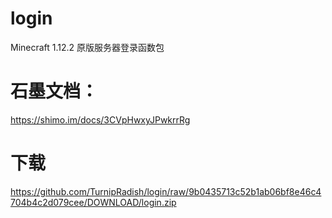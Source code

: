 # login
Minecraft 1.12.2 原版服务器登录函数包
# 石墨文档：
https://shimo.im/docs/3CVpHwxyJPwkrrRg
# 下载
https://github.com/TurnipRadish/login/raw/9b0435713c52b1ab06bf8e46c4704b4c2d079cee/DOWNLOAD/login.zip
